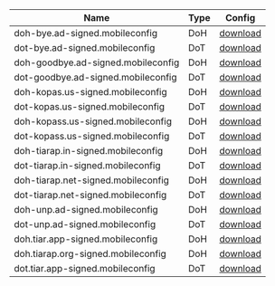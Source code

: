 | Name                               | Type  | Config                                                            |
| ---------------------------------- | ----- | ----------------------------------------------------------------- |
| doh-bye.ad-signed.mobileconfig     | DoH   | [download](https://tiar.app/c/doh-bye.ad-signed.mobileconfig)     |
| dot-bye.ad-signed.mobileconfig     | DoT   | [download](https://tiar.app/c/dot-bye.ad-signed.mobileconfig)     |
| doh-goodbye.ad-signed.mobileconfig | DoH   | [download](https://tiar.app/c/doh-goodbye.ad-signed.mobileconfig) |
| dot-goodbye.ad-signed.mobileconfig | DoT   | [download](https://tiar.app/c/dot-goodbye.ad-signed.mobileconfig) |
| doh-kopas.us-signed.mobileconfig   | DoH   | [download](https://tiar.app/c/doh-kopas.us-signed.mobileconfig)   |
| dot-kopas.us-signed.mobileconfig   | DoT   | [download](https://tiar.app/c/dot-kopas.us-signed.mobileconfig)   |
| doh-kopass.us-signed.mobileconfig  | DoH   | [download](https://tiar.app/c/doh-kopass.us-signed.mobileconfig)  |
| dot-kopass.us-signed.mobileconfig  | DoT   | [download](https://tiar.app/c/dot-kopass.us-signed.mobileconfig)  |
| doh-tiarap.in-signed.mobileconfig  | DoH   | [download](https://tiar.app/c/doh-tiarap.in-signed.mobileconfig)  |
| dot-tiarap.in-signed.mobileconfig  | DoT   | [download](https://tiar.app/c/dot-tiarap.in-signed.mobileconfig)  |
| doh-tiarap.net-signed.mobileconfig | DoH   | [download](https://tiar.app/c/doh-tiarap.net-signed.mobileconfig) |
| dot-tiarap.net-signed.mobileconfig | DoT   | [download](https://tiar.app/c/dot-tiarap.net-signed.mobileconfig) |
| doh-unp.ad-signed.mobileconfig     | DoH   | [download](https://tiar.app/c/doh-unp.ad-signed.mobileconfig)     |
| dot-unp.ad-signed.mobileconfig     | DoT   | [download](https://tiar.app/c/dot-unp.ad-signed.mobileconfig)     |
| doh.tiar.app-signed.mobileconfig   | DoH   | [download](https://tiar.app/c/doh.tiar.app-signed.mobileconfig)   |
| doh.tiarap.org-signed.mobileconfig | DoH   | [download](https://tiar.app/c/doh.tiarap.org-signed.mobileconfig) |
| dot.tiar.app-signed.mobileconfig   | DoT   | [download](https://tiar.app/c/dot.tiar.app-signed.mobileconfig)   |

